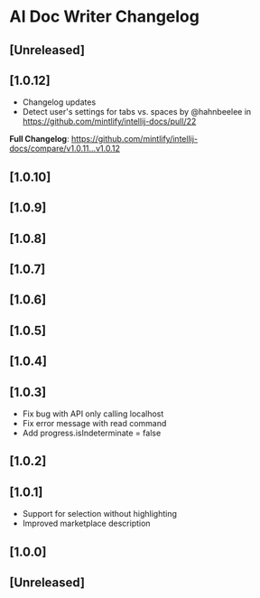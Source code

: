 <!-- Keep a Changelog guide -> https://keepachangelog.com -->

# AI Doc Writer Changelog

## [Unreleased]

## [1.0.12]
* Changelog updates
* Detect user's settings for tabs vs. spaces by @hahnbeelee in https://github.com/mintlify/intellij-docs/pull/22


**Full Changelog**: https://github.com/mintlify/intellij-docs/compare/v1.0.11...v1.0.12

## [1.0.10]

## [1.0.9]

## [1.0.8]

## [1.0.7]

## [1.0.6]

## [1.0.5]

## [1.0.4]

## [1.0.3]
- Fix bug with API only calling localhost
- Fix error message with read command
- Add progress.isIndeterminate = false

## [1.0.2]

## [1.0.1]
- Support for selection without highlighting
- Improved marketplace description

## [1.0.0]

## [Unreleased]